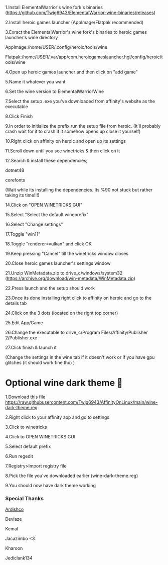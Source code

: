 1.Install ElementalWarrior's wine fork's binaries (https://github.com/Twig6943/ElementalWarrior-wine-binaries/releases)

2.Install heroic games launcher (AppImage/Flatpak recommended)

3.Exract the ElementalWarrior's wine fork's binaries to heroic games launcher's wine directory

AppImage:/home/USER/.config/heroic/tools/wine

Flatpak:/home/USER/.var/app/com.heroicgameslauncher.hgl/config/heroic/tools/wine

4.Open up heroic games launcher and then click on "add game"

5.Name it whatever you want

6.Set the wine version to ElementalWarriorWine

7.Select the setup .exe you've downloaded from affinity's website as the executable

8.Click Finish

9.In order to initialize the prefix run the setup file from heroic. (It'll probably crash wait for it to crash if it somehow opens up close it yourself)

10.Right click on affinity on heroic and open up its settings

11.Scroll down until you see winetricks & then click on it

12.Search & install these dependencies;

dotnet48

corefonts

(Wait while its installing the dependencies. Its %90 not stuck but rather taking its time!!!)

14.Click on "OPEN WINETRICKS GUI"

15.Select "Select the default wineprefix"

16.Select "Change settings"

17.Toggle "win11"

18.Toggle "renderer=vulkan" and click OK

19.Keep pressing "Cancel" till the winetricks window closes

20.Close heroic games launcher's settings window

21.Unzip WinMetadata.zip to drive_c/windows/system32 (https://archive.org/download/win-metadata/WinMetadata.zip)

22.Press launch and the setup should work

23.Once its done installing right click to affinity on heroic and go to the details tab

24.Click on the 3 dots (located on the right top corner)

25.Edit App/Game

26.Change the executable to drive_c/Program Files/Affinity/Publisher 2/Publisher.exe

27.Click finish & launch it

(Change the settings in the wine tab if it doesn't work or if you have gpu glitches (it should work fine tho) )

# Optional wine dark theme 🍷
1.Download this file https://raw.githubusercontent.com/Twig6943/AffinityOnLinux/main/wine-dark-theme.reg

2.Right click to your affinity app and go to settings

3.Click to winetricks

4.Click to OPEN WINETRICKS GUI

5.Select default prefix

6.Run regedit

7.Registry>Import registry file

8.Pick the file you've downloaded earlier (wine-dark-theme.reg)

9.You should now have dark theme working

### Special Thanks

[Ardishco](https://github.com/raidenovich)

Deviaze

Kemal

Jacazimbo <3

Kharoon

Jediclank134

